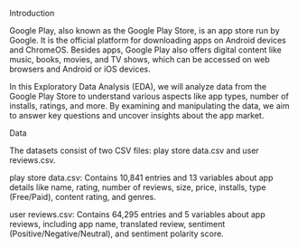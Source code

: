 Introduction

Google Play, also known as the Google Play Store, is an app store run by Google. It is the official platform for downloading apps on Android devices and ChromeOS. Besides apps, Google Play also offers digital content like music, books, movies, and TV shows, which can be accessed on web browsers and Android or iOS devices.

In this Exploratory Data Analysis (EDA), we will analyze data from the Google Play Store to understand various aspects like app types, number of installs, ratings, and more. By examining and manipulating the data, we aim to answer key questions and uncover insights about the app market.

Data 

The datasets consist of two CSV files: play store data.csv and user reviews.csv.

play store data.csv: Contains 10,841 entries and 13 variables about app details like name, rating, number of reviews, size, price, installs, type (Free/Paid), content rating, and genres.

user reviews.csv: Contains 64,295 entries and 5 variables about app reviews, including app name, translated review, sentiment (Positive/Negative/Neutral), and sentiment polarity score.
